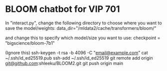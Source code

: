 # BLOOM chatbot for VIP 701 

In "interact.py", change the following directory to choose where you want to save the model/weights:
data_dir="/mldata2/cache/transformers/bloom/"

and change this to specify which model/size you want to use:
checkpoint = "bigscience/bloom-7b1"


(Ignore this)
ssh-keygen -t rsa -b 4096 -C "email@example.com"
cat ~/.ssh/id_ed25519.pub
ssh-add ~/.ssh/id_ed25519
git remote add origin git@github.com:shleeku/BLOOM2.git
git push origin main

